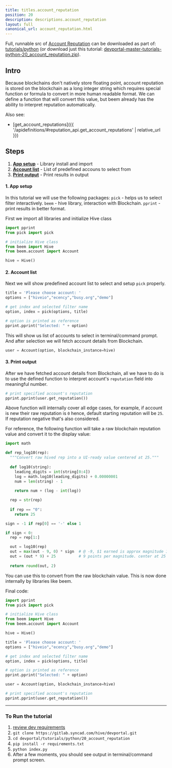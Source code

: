 ```yaml
---
title: titles.account_reputation
position: 20
description: descriptions.account_reputation
layout: full
canonical_url: account_reputation.html
---
```

Full, runnable src of [Account Reputation](https://gitlab.syncad.com/hive/devportal/-/tree/master/tutorials/python/20_account_reputation) can be downloaded as part of: [tutorials/python](https://gitlab.syncad.com/hive/devportal/-/tree/master/tutorials/python) (or download just this tutorial: [devportal-master-tutorials-python-20_account_reputation.zip](https://gitlab.syncad.com/hive/devportal/-/archive/master/devportal-master.zip?path=tutorials/python/20_account_reputation)).

## Intro

Because blockchains don't natively store floating point, account reputation is stored on the blockchain as a long integer string which requires special function or formula to convert in more human readable format.  We can define a function that will convert this value, but beem already has the ability to interpret reputation automatically.

Also see:
* [get_account_reputations]({{ '/apidefinitions/#reputation_api.get_account_reputations' | relative_url }})

## Steps

1. [**App setup**](#app-setup) - Library install and import
1. [**Account list**](#account-list) - List of predefined accouns to select from
1. [**Print output**](#print-output) - Print results in output

#### 1. App setup <a name="app-setup"></a>

In this tutorial we will use the following packages: `pick` - helps us to select filter interactively. `beem` - hive library, interaction with Blockchain. `pprint` - print results in better format.

First we import all libraries and initialize Hive class

```python
import pprint
from pick import pick

# initialize Hive class
from beem import Hive
from beem.account import Account

hive = Hive()
```

#### 2. Account list <a name="account-list"></a>

Next we will show predefined account list to select and setup `pick` properly.

```python
title = 'Please choose account: '
options = ["hiveio","ecency","busy.org","demo"]

# get index and selected filter name
option, index = pick(options, title)

# option is printed as reference
pprint.pprint("Selected: " + option)
```

This will show us list of accounts to select in terminal/command prompt. And after selection we will fetch account details from Blockchain.

```python
user = Account(option, blockchain_instance=hive)
```

#### 3. Print output <a name="print-output"></a>

After we have fetched account details from Blockchain, all we have to do is to use the defined function to interpret account's `reputation` field into meaningful number.

```python
# print specified account's reputation
pprint.pprint(user.get_reputation())
```

Above function will internally cover all edge cases, for example, if account is new their raw reputation is `0` hence, default starting reputation will be `25`. If reputation negative that's also considered.

For reference, the following function will take a raw blockchain reputation value and convert it to the display value:

```python
import math

def rep_log10(rep):
  """Convert raw hived rep into a UI-ready value centered at 25."""
  
  def log10(string):
    leading_digits = int(string[0:4])
    log = math.log10(leading_digits) + 0.00000001
    num = len(string) - 1
    
    return num + (log - int(log))

  rep = str(rep)
  
  if rep == "0":
    return 25

sign = -1 if rep[0] == '-' else 1

if sign < 0:
  rep = rep[1:]

  out = log10(rep)
  out = max(out - 9, 0) * sign  # @ -9, $1 earned is approx magnitude 1
  out = (out * 9) + 25          # 9 points per magnitude. center at 25
  
  return round(out, 2)
```

You can use this to convert from the raw blockchain value.  This is now done internally by libraries like beem.

Final code:

```python
import pprint
from pick import pick

# initialize Hive class
from beem import Hive
from beem.account import Account

hive = Hive()

title = 'Please choose account: '
options = ["hiveio","ecency","busy.org","demo"]

# get index and selected filter name
option, index = pick(options, title)

# option is printed as reference
pprint.pprint("Selected: " + option)

user = Account(option, blockchain_instance=hive)

# print specified account's reputation
pprint.pprint(user.get_reputation())


```

---

### To Run the tutorial

1. [review dev requirements](getting_started.html)
1. `git clone https://gitlab.syncad.com/hive/devportal.git`
1. `cd devportal/tutorials/python/20_account_reputation`
1. `pip install -r requirements.txt`
1. `python index.py`
1. After a few moments, you should see output in terminal/command prompt screen.
